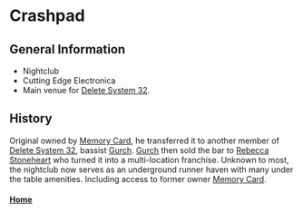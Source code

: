 # Crashpad

## General Information
- Nightclub
- Cutting Edge Electronica
- Main venue for [Delete System 32](../OtherOrganizations/DeleteSystem32.md).

## History
Original owned by [Memory Card](../Characters/MemoryCard.md), he transferred it to another member of
[Delete System 32](../OtherOrganizations/DeleteSystem32.md), bassist [Gurch](../Contacts/Gurch.md). [Gurch](../Contacts/Gurch.md) then sold the bar to [Rebecca Stoneheart](../Contacts/RebeccaStoneheart.md) who turned it into a multi-location franchise. Unknown to most, the nightclub now serves as an underground runner haven with many under the table amenities. Including access to former owner [Memory Card](../Characters/MemoryCard.md).

#### [Home](Locations.md)